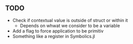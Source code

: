 ## TODO

- Check if contextual value is outside of struct or within it
  - Depends on whwat we consider to be a variable
-  Add a flag to force application to be primitiv
- Something like a register in Symbolics.jl
